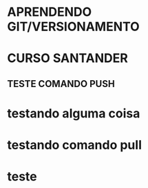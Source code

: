 # APRENDENDO GIT/VERSIONAMENTO
# CURSO SANTANDER
## TESTE COMANDO PUSH

# testando alguma coisa
# testando comando pull
# teste


